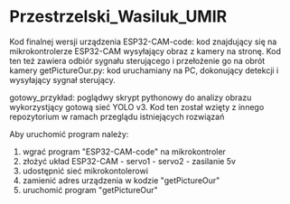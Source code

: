 # Przestrzelski_Wasiluk_UMIR

Kod finalnej wersji urządzenia
ESP32-CAM-code: kod znajdujący się na mikrokontrolerze ESP32-CAM wysyłający obraz z kamery na stronę. Kod ten też zawiera odbiór sygnału sterującego i przełożenie go na obrót kamery
getPictureOur.py: kod uruchamiany na PC, dokonujący detekcji i wysyłający sygnał sterujący.

gotowy_przykład: poglądwy skrypt pythonowy do analizy obrazu wykorzystjący gotową sieć YOLO v3. Kod ten został wzięty z innego repozytorium w ramach przeglądu istniejących rozwiązań

Aby uruchomić program należy:
1. wgrać program "ESP32-CAM-code" na mikrokontroler
2. złożyć układ ESP32-CAM - servo1 - servo2 - zasilanie 5v
3. udostępnić sieć mikrokontolerowi
4. zamienić adres urządzenia w kodzie "getPictureOur"
5. uruchomić program "getPictureOur"
